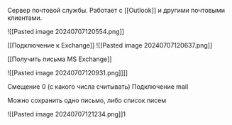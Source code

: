 Сервер почтовой службы. Работает с [[Outlook]] и другими почтовыми клиентами.


![[Pasted image 20240707120554.png]]


[[Подключение к Exchange]]
![[Pasted image 20240707120637.png]]



[[Получить письма MS Exchange]]

![[Pasted image 20240707120931.png]]]]

Смещение 0 (с какого числа считывать)
Подключение mail

Можно сохранить одно письмо, либо список писем

![[Pasted image 20240707121234.png]]1